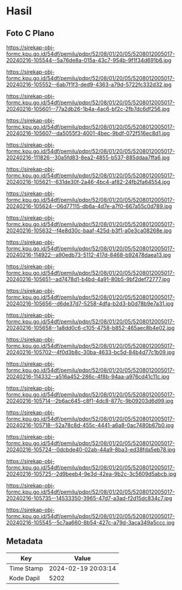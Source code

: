 # Hasil

## Foto C Plano

https://sirekap-obj-formc.kpu.go.id/54df/pemilu/pdpr/52/08/01/20/05/5208012005017-20240216-105544--5a76de8a-015a-43c7-954b-9f1f34d691b6.jpg

https://sirekap-obj-formc.kpu.go.id/54df/pemilu/pdpr/52/08/01/20/05/5208012005017-20240216-105552--6ab7f1f3-ded9-4363-a79d-5722fc332d32.jpg

https://sirekap-obj-formc.kpu.go.id/54df/pemilu/pdpr/52/08/01/20/05/5208012005017-20240216-105601--77a2db26-1b4a-4ac6-bf2c-2fb7dc6df256.jpg

https://sirekap-obj-formc.kpu.go.id/54df/pemilu/pdpr/52/08/01/20/05/5208012005017-20240216-105607--da5055f3-4001-4bec-9bdf-072f516ec8d1.jpg

https://sirekap-obj-formc.kpu.go.id/54df/pemilu/pdpr/52/08/01/20/05/5208012005017-20240216-111826--30a5fd83-8ea2-4855-b537-885ddaa7ffa6.jpg

https://sirekap-obj-formc.kpu.go.id/54df/pemilu/pdpr/52/08/01/20/05/5208012005017-20240216-105621--631de30f-2a46-4bc4-af82-24fb2fa64554.jpg

https://sirekap-obj-formc.kpu.go.id/54df/pemilu/pdpr/52/08/01/20/05/5208012005017-20240216-105624--06d77115-db6a-4d7e-a7f0-667a55c0d789.jpg

https://sirekap-obj-formc.kpu.go.id/54df/pemilu/pdpr/52/08/01/20/05/5208012005017-20240216-105632--f4e8d30c-baaf-425d-b3f1-a0e3ca08268e.jpg

https://sirekap-obj-formc.kpu.go.id/54df/pemilu/pdpr/52/08/01/20/05/5208012005017-20240216-114922--a90edb73-5112-417d-8468-b92478daea13.jpg

https://sirekap-obj-formc.kpu.go.id/54df/pemilu/pdpr/52/08/01/20/05/5208012005017-20240216-105651--ad7478d1-b4bd-4a91-80b5-9bf2def72777.jpg

https://sirekap-obj-formc.kpu.go.id/54df/pemilu/pdpr/52/08/01/20/05/5208012005017-20240216-105656--d6de37d7-5258-4dfa-b2d3-b0d78b9e7a31.jpg

https://sirekap-obj-formc.kpu.go.id/54df/pemilu/pdpr/52/08/01/20/05/5208012005017-20240216-105658--1a8dd0c6-c105-4758-b852-465aec8b4e02.jpg

https://sirekap-obj-formc.kpu.go.id/54df/pemilu/pdpr/52/08/01/20/05/5208012005017-20240216-105702--4f0d3b8c-30ba-4633-bc5d-84b4d77c1b09.jpg

https://sirekap-obj-formc.kpu.go.id/54df/pemilu/pdpr/52/08/01/20/05/5208012005017-20240216-114332--a516a452-286c-4f8b-94aa-a976cd41c11c.jpg

https://sirekap-obj-formc.kpu.go.id/54df/pemilu/pdpr/52/08/01/20/05/5208012005017-20240216-105714--2b6ac645-c8f1-4dc8-877c-9b09203d6d99.jpg

https://sirekap-obj-formc.kpu.go.id/54df/pemilu/pdpr/52/08/01/20/05/5208012005017-20240216-105718--52a78c8d-455c-4441-a6a8-0ac7480b67b0.jpg

https://sirekap-obj-formc.kpu.go.id/54df/pemilu/pdpr/52/08/01/20/05/5208012005017-20240216-105724--0dcbde40-02ab-44a9-8ba3-ed38fda5eb78.jpg

https://sirekap-obj-formc.kpu.go.id/54df/pemilu/pdpr/52/08/01/20/05/5208012005017-20240216-105725--2d9beeb4-9e3d-42ea-9b2c-3c5609d5abcb.jpg

https://sirekap-obj-formc.kpu.go.id/54df/pemilu/pdpr/52/08/01/20/05/5208012005017-20240216-105735--14533350-3965-47d7-a3ad-f2d15dc834c7.jpg

https://sirekap-obj-formc.kpu.go.id/54df/pemilu/pdpr/52/08/01/20/05/5208012005017-20240216-105545--5c7aa660-8b54-427c-a79d-3aca349a5ccc.jpg


## Metadata

| Key        | Value               |
| ---------- | ------------------- |
| Time Stamp | 2024-02-19 20:03:14 |
| Kode Dapil | 5202                |



